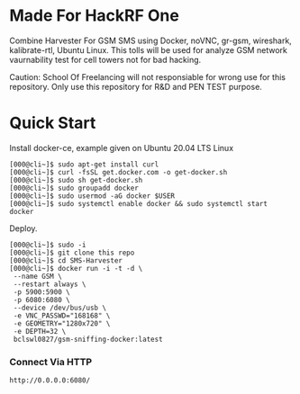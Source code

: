# Made For HackRF One

Combine Harvester For GSM SMS using Docker, noVNC, gr-gsm, wireshark, kalibrate-rtl, Ubuntu Linux. This tolls will be used for analyze GSM network vaurnability test for cell towers not for bad hacking. 

Caution: School Of Freelancing will not responsiable for wrong use for this repository. Only use this repository for R&D and PEN TEST purpose.  


# Quick Start

Install docker-ce, example given on Ubuntu 20.04 LTS Linux 

```
[000@cli~]$ sudo apt-get install curl
[000@cli~]$ curl -fsSL get.docker.com -o get-docker.sh
[000@cli~]$ sudo sh get-docker.sh
[000@cli~]$ sudo groupadd docker
[000@cli~]$ sudo usermod -aG docker $USER
[000@cli~]$ sudo systemctl enable docker && sudo systemctl start docker
```

Deploy.

```
[000@cli~]$ sudo -i
[000@cli~]$ git clone this repo
[000@cli~]$ cd SMS-Harvester 
[000@cli~]$ docker run -i -t -d \
 --name GSM \
 --restart always \
 -p 5900:5900 \
 -p 6080:6080 \
 --device /dev/bus/usb \
 -e VNC_PASSWD="168168" \
 -e GEOMETRY="1280x720" \
 -e DEPTH=32 \
 bclswl0827/gsm-sniffing-docker:latest
```

### Connect Via HTTP
```
http://0.0.0.0:6080/
```


